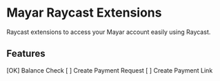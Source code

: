 # Mayar Raycast Extensions

Raycast extensions to access your Mayar account easily using Raycast.

## Features

[OK] Balance Check
[ ] Create Payment Request
[ ] Create Payment Link
